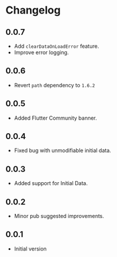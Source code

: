 # Changelog

## 0.0.7
  * Add `clearDataOnLoadError` feature.
  * Improve error logging.
  
## 0.0.6
  * Revert `path` dependency to `1.6.2`

## 0.0.5
  * Added Flutter Community banner.

## 0.0.4
  * Fixed bug with unmodifiable initial data.

## 0.0.3
  * Added support for Initial Data.

## 0.0.2
  * Minor pub suggested improvements.

## 0.0.1
  * Initial version
